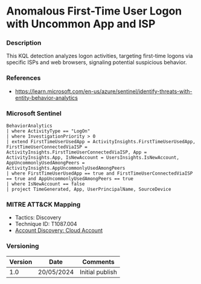# Anomalous First-Time User Logon with Uncommon App and ISP

### Description

This KQL detection analyzes logon activities, targeting first-time logons via specific ISPs and web browsers, signaling potential suspicious behavior.

### References
 - https://learn.microsoft.com/en-us/azure/sentinel/identify-threats-with-entity-behavior-analytics

### Microsoft Sentinel
```
BehaviorAnalytics
| where ActivityType == "LogOn"
| where InvestigationPriority > 0
| extend FirstTimeUserUsedApp = ActivityInsights.FirstTimeUserUsedApp, FirstTimeUserConnectedViaISP = ActivityInsights.FirstTimeUserConnectedViaISP, App = ActivityInsights.App, IsNewAccount = UsersInsights.IsNewAccount, AppUncommonlyUsedAmongPeers = ActivityInsights.AppUncommonlyUsedAmongPeers
| where FirstTimeUserUsedApp == true and FirstTimeUserConnectedViaISP == true and AppUncommonlyUsedAmongPeers == true
| where IsNewAccount == false
| project TimeGenerated, App, UserPrincipalName, SourceDevice
```

### MITRE ATT&CK Mapping
- Tactics: Discovery
- Technique ID: T1087.004
- [Account Discovery: Cloud Account](https://attack.mitre.org/techniques/T1087/004/)

### Versioning
| Version       | Date          | Comments                               |
| ------------- |---------------| ---------------------------------------|
| 1.0           | 20/05/2024    | Initial publish                        |